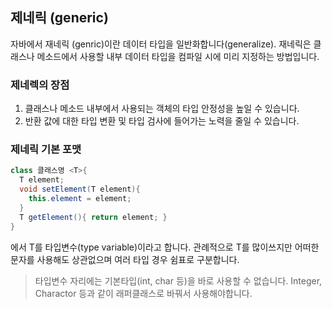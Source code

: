 ## 제네릭 (generic)

자바에서 재네릭 (genric)이란 데이터 타입을 일반화합니다(generalize).
재네릭은 클래스나 메소드에서 사용할 내부 데이터 타입을 컴파일 시에 미리 지정하는 방법입니다.

### 제네렉의 장점
1. 클래스나 메소드 내부에서 사용되는 객체의 타입 안정성을 높일 수 있습니다.
2. 반환 값에 대한 타입 변환 및 타입 검사에 들어가는 노력을 줄일 수 있습니다.

### 제네릭 기본 포맷
```java
class 클래스명 <T>{
  T element;
  void setElement(T element){
    this.element = element;
  }
  T getElement(){ return element; }
}
```
<T> 에서 T를 타입변수(type variable)이라고 합니다. 관례적으로 T를 많이쓰지만 어떠한 문자를 사용해도 상관없으며 여러 타입 경우 쉼표로 구분합니다.
  
> 타입변수 자리에는 기본타입(int, char 등)을 바로 사용할 수 없습니다.
  Integer, Charactor 등과 같이 래퍼클래스로 바꿔서 사용해야합니다.
  
